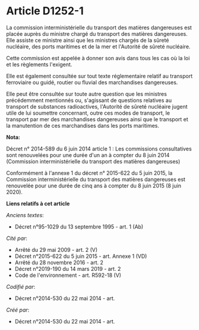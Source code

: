 # Article D1252-1

La commission interministérielle du transport des matières dangereuses est placée auprès du ministre chargé du transport des
matières dangereuses. Elle assiste ce ministre ainsi que les ministres chargés de la sûreté nucléaire, des ports maritimes et
de la mer et l'Autorité de sûreté nucléaire.

Cette commission est appelée à donner son avis dans tous les cas où la loi et les règlements l'exigent.

Elle est également consultée sur tout texte réglementaire relatif au transport ferroviaire ou guidé, routier ou fluvial des
marchandises dangereuses.

Elle peut être consultée sur toute autre question que les ministres précédemment mentionnés ou, s'agissant de questions
relatives au transport de substances radioactives, l'Autorité de sûreté nucléaire jugent utile de lui soumettre concernant,
outre ces modes de transport, le transport par mer des marchandises dangereuses ainsi que le transport et la manutention de
ces marchandises dans les ports maritimes.

**Nota:**

Décret n° 2014-589 du 6 juin 2014 article 1 : Les commissions consultatives sont renouvelées pour une durée d'un an à compter
du 8 juin 2014 (Commission interministérielle du transport des matières dangereuses)

Conformément à l'annexe 1 du décret n° 2015-622 du 5 juin 2015, la Commission interministérielle du transport des matières
dangereuses est renouvelée pour une durée de cinq ans à compter du 8 juin 2015 (8 juin 2020).

**Liens relatifs à cet article**

_Anciens textes_:

  - Décret n°95-1029 du 13 septembre 1995 - art. 1 (Ab)

_Cité par_:

  - Arrêté du 29 mai 2009 - art. 2 (V)
  - Décret n°2015-622 du 5 juin 2015 - art. Annexe 1 (VD)
  - Arrêté du 28 novembre 2016 - art. 2
  - Décret n°2019-190 du 14 mars 2019 - art. 2
  - Code de l'environnement - art. R592-18 (V)

_Codifié par_:

  - Décret n°2014-530 du 22 mai 2014 - art.

_Créé par_:

  - Décret n°2014-530 du 22 mai 2014 - art.
